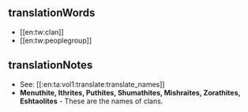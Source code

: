 ## translationWords

* [[en:tw:clan]]
* [[en:tw:peoplegroup]]

## translationNotes

* See: [[:en:ta:vol1:translate:translate_names]]
* **Menuthite, Ithrites, Puthites, Shumathites, Mishraites, Zorathites, Eshtaolites** - These are the names of clans.
